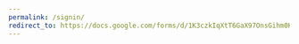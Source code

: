 ```yaml
---
permalink: /signin/
redirect_to: https://docs.google.com/forms/d/1K3czkIqXtT6GaX97OnsGihm0KqFonO-9IGGZKaoKLLg/edit?usp=sharing_link
---
```

